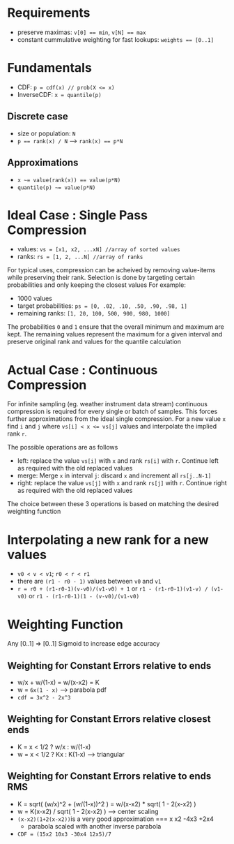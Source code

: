 <!-- markdownlint-disable MD004 MD007 MD010 MD041	MD022 MD024	MD032 -->

# Requirements

* preserve maximas: `v[0] == min`, `v[N] == max`
* constant cummulative weighting for fast lookups: `weights == [0..1]`

# Fundamentals

* CDF: `p = cdf(x) // prob(X <= x)`
* InverseCDF: `x = quantile(p)`

## Discrete case
* size or population: `N`
* `p == rank(x) / N` --> `rank(x) == p*N`

## Approximations
* `x ~= value(rank(x)) == value(p*N)`
* `quantile(p) ~= value(p*N)`

# Ideal Case : Single Pass Compression

* values: `vs = [x1, x2, ...xN] //array of sorted values`
* ranks: `rs = [1, 2, ...N] //array of ranks`

For typical uses, compression can be acheived by removing value-items while preserving their rank.
Selection is done by targeting certain probabilities and only keeping the closest values
For example:
* 1000 values
* target probabilities: `ps = [0, .02, .10, .50, .90, .98, 1]`
* remaining ranks: `[1, 20, 100, 500, 900, 980, 1000]`

The probabilities `0` and `1` ensure that the overall minimum and maximum are kept.
The remaining values represent the maximum for a given interval and preserve original rank and values for the quantile calculation

# Actual Case : Continuous Compression

For infinite sampling (eg. weather instrument data stream) continuous compression is required for every single or batch of samples.
This forces further approximations from the ideal single compression.
For a new value `x` find `i` and `j` where `vs[i] < x <= vs[j]` values and interpolate the implied rank `r`.

The possible operations are as follows
* left: replace the value `vs[i]` with `x` and rank `rs[i]` with `r`. Continue left as required with the old replaced values
* merge: Merge `x` in interval `j`: discard `x` and increment all `rs[j..N-1]`
* right: replace the value `vs[j]` with `x` and rank `rs[j]` with `r`. Continue right as required with the old replaced values

The choice between these 3 operations is based on matching the desired weighting function

# Interpolating a new rank for a new values
* `v0 < v < v1`; `r0 < r < r1`
* there are `(r1 - r0 - 1)` values between `v0` and `v1`
* `r = r0 + (r1-r0-1)(v-v0)/(v1-v0) + 1` or `r1 - (r1-r0-1)(v1-v) / (v1-v0)` or `r1 - (r1-r0-1)(1 - (v-v0)/(v1-v0)`

# Weighting Function
Any [0..1] => [0..1] Sigmoid to increase edge accuracy

## Weighting for Constant Errors relative to ends
* w/x + w/(1-x) = w/(x-x2) = K
* w = `6x(1 - x)` --> parabola pdf
* `cdf = 3x^2 - 2x^3`

## Weighting for Constant Errors relative closest ends
* K = x < 1/2 ? w/x : w/(1-x)
* w = x < 1/2 ? Kx : K(1-x) --> triangular

## Weighting for Constant Errors relative to ends RMS
* K = sqrt( (w/x)^2 + (w/(1-x))^2 ) = w/(x-x2) * sqrt( 1 - 2(x-x2) )
* w = K(x-x2) / sqrt( 1 - 2(x-x2) ) --> center scaling
* `(x-x2)(1+2(x-x2))`is a very good approximation === x x2 -4x3 +2x4
	- parabola scaled with another inverse parabola
* `CDF = (15x2 10x3 -30x4 12x5)/7`

